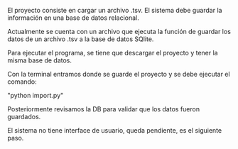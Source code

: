 El proyecto consiste en cargar un archivo .tsv.
El sistema debe guardar la información en una base de datos relacional.


Actualmente se cuenta con un archivo que ejecuta la función de
guardar los datos de un archivo .tsv a la base de datos SQlite.

Para ejecutar el programa, se tiene que descargar el proyecto y
tener la misma base de datos.

Con la terminal entramos donde se guarde el proyecto y se debe ejecutar el comando:

  "python import.py"

Posteriormente revisamos la DB para validar que los datos fueron
guardados.

El sistema no tiene interface de usuario, queda pendiente, es el siguiente paso.

